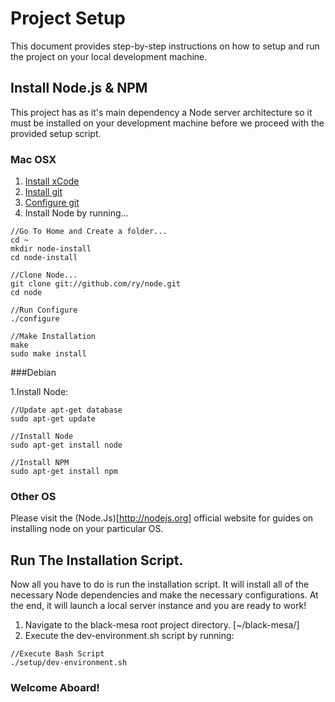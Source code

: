# Project Setup 

This document provides step-by-step instructions on how to setup and run the project on your local development machine.


## Install Node.js & NPM

This project has as it's main dependency a Node server architecture so it must be installed on your development machine before we proceed with the provided setup script.

### Mac OSX

1. [Install xCode](http://developer.apple.com/technologies/tools/)
2. [Install git](http://help.github.com/mac-git-installation/)
3. [Configure git](./github.md)
4. Install Node by running...
```
//Go To Home and Create a folder...
cd ~
mkdir node-install
cd node-install

//Clone Node...
git clone git://github.com/ry/node.git
cd node

//Run Configure
./configure

//Make Installation
make
sudo make install
```

###Debian

1.Install Node:
```
//Update apt-get database
sudo apt-get update

//Install Node
sudo apt-get install node

//Install NPM
sudo apt-get install npm
```

### Other OS
Please visit the (Node.Js)[http://nodejs.org] official website for guides on installing node on your particular OS.

## Run The Installation Script.
Now all you have to do is run the installation script. It will install all of the necessary Node dependencies and make the necessary configurations. At the end, it will launch a local server instance and you are ready to work!

1. Navigate to the black-mesa root project directory. [~/black-mesa/]
2. Execute the dev-environment.sh script by running:
```
//Execute Bash Script
./setup/dev-environment.sh
```

### Welcome Aboard!
